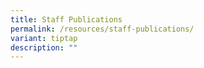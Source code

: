 ```yaml
---
title: Staff Publications
permalink: /resources/staff-publications/
variant: tiptap
description: ""
---
```

